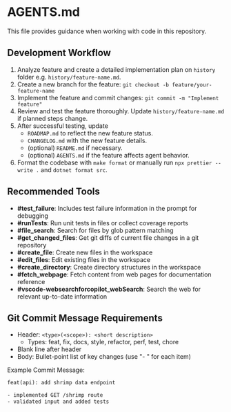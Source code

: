 # AGENTS.md

This file provides guidance when working with code in this repository.

## Development Workflow

1. Analyze feature and create a detailed implementation plan on `history` folder e.g. `history/feature-name.md`.
2. Create a new branch for the feature: `git checkout -b feature/your-feature-name`
3. Implement the feature and commit changes: `git commit -m "Implement feature"`
4. Review and test the feature thoroughly. Update `history/feature-name.md` if planned steps change.
5. After successful testing, update
   - `ROADMAP.md` to reflect the new feature status.
   - `CHANGELOG.md` with the new feature details.
   - (optional) `README.md` if necessary.
   - (optional) `AGENTS.md` if the feature affects agent behavior.
6. Format the codebase with `make format` or manually run `npx prettier --write .` and `dotnet format src`.

## Recommended Tools

- **#test_failure**: Includes test failure information in the prompt for debugging
- **#runTests**: Run unit tests in files or collect coverage reports
- **#file_search**: Search for files by glob pattern matching
- **#get_changed_files**: Get git diffs of current file changes in a git repository
- **#create_file**: Create new files in the workspace
- **#edit_files**: Edit existing files in the workspace
- **#create_directory**: Create directory structures in the workspace
- **#fetch_webpage**: Fetch content from web pages for documentation reference
- **#vscode-websearchforcopilot_webSearch**: Search the web for relevant up-to-date information

## Git Commit Message Requirements

- Header: `<type>(<scope>): <short description>`
  - Types: feat, fix, docs, style, refactor, perf, test, chore
- Blank line after header
- Body: Bullet-point list of key changes (use "- " for each item)

Example Commit Message:

```txt
feat(api): add shrimp data endpoint

- implemented GET /shrimp route
- validated input and added tests
```
